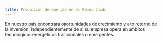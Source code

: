 ```yaml
---
title: Producción de energía en el Reino Unido
---
```

En nuestro país encontrará oportunidades de crecimiento y alto retorno de la inversión, independientemente de si su empresa opera en ámbitos tecnológicos energéticos tradicionales o emergentes.
